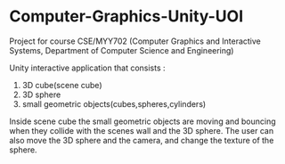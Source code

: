 # Computer-Graphics-Unity-UOI

Project for course CSE/MYY702 (Computer Graphics and Interactive Systems, Department of Computer Science and Engineering)

Unity interactive application that consists :

1. 3D cube(scene cube) <br />
2. 3D sphere <br />
3. small geometric objects(cubes,spheres,cylinders) <br />

Inside scene cube the small geometric objects are moving and bouncing when they collide with the scenes wall and the 3D sphere. 
The user can also move the 3D sphere and the camera, and change the texture of the sphere.
